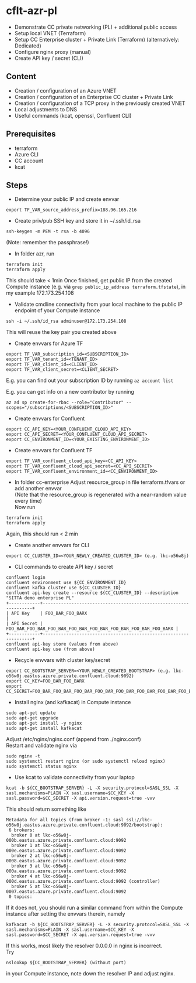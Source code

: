 # cflt-azr-pl

* Demonstrate CC private networking (PL) + additional public access
* Setup local VNET (Terraform)
* Setup CC Enterprise cluster + Private Link (Terraform) (alternatively: Dedicated)
* Configure nginx proxy (manual)
* Create API key / secret (CLI)

## Content
* Creation / configuration of an Azure VNET
* Creation / configuration of an Enterprise CC cluster + Private Link
* Creation / configuration of a TCP proxy in the previously created VNET
* Local adjustments to DNS
* Useful commands (kcat, openssl, Confluent CLI)

## Prerequisites
* terraform
* Azure CLI
* CC account
* kcat

## Steps
* Determine your public IP and create envvar
```
export TF_VAR_source_address_prefix=188.96.165.216
```
* Create priv/pub SSH key and store it in ~/.ssh/id_rsa
```
ssh-keygen -m PEM -t rsa -b 4096 
```
(Note: remember the passphrase!)

* In folder azr, run
```
terraform init
terraform apply 
```
This should take < 1min
Once finished, get public IP from the created Compute instance (e.g. via `grep public_ip_address terraform.tfstate`), in my example 172.173.254.108

* Validate cmdline connectivity from your local machine to the public IP endpoint of your Compute instance
```
ssh -i ~/.ssh/id_rsa adminuser@172.173.254.108
```
This will reuse the key pair you created above

* Create envvars for Azure TF
```
export TF_VAR_subscription_id=<SUBSCRIPTION_ID>
export TF_VAR_tenant_id=<TENANT_ID>
export TF_VAR_client_id=<CLIENT_ID>
export TF_VAR_client_secret=<CLIENT_SECRET>
```
E.g. you can find out your subscription ID by running ```az account list```

E.g. you can get info on a new contributor by running 

```az ad sp create-for-rbac --role="Contributor" --scopes="/subscriptions/<SUBSCRIPTION_ID>"```

* Create envvars for Confluent
```
export CC_API_KEY=<YOUR_CONFLUENT_CLOUD_API_KEY>
export CC_API_SECRET=<YOUR_CONFLUENT_CLOUD_API_SECRET>
export CC_ENVIRONMENT_ID=<YOUR_EXISTING_ENVIRONMENT_ID>

```
* Create envvars for Confluent TF
```
export TF_VAR_confluent_cloud_api_key=<CC_API_KEY>
export TF_VAR_confluent_cloud_api_secret=<CC_API_SECRET>
export TF_VAR_confluent_environment_id=<CC_ENVIRONMENT_ID>
```
* In folder cc-enterprise
Adjust resource_group in file terraform.tfvars or add another envvar\
(Note that the resource_group is regenerated with a near-random value every time)\
Now run 
```
terraform init
terraform apply 
```
Again, this should run < 2 min
* Create another envvars for CLI
```
export CC_CLUSTER_ID=<YOUR_NEWLY_CREATED_CLUSTER_ID> (e.g. lkc-o56w8j)
```
* CLI commands to create API key / secret
```
confluent login
confluent environment use ${CC_ENVIRONMENT_ID}
confluent kafka cluster use ${CC_CLUSTER_ID}
confluent api-key create --resource ${CC_CLUSTER_ID} --description "SITTA demo enterprise PL"
+------------+------------------------------------------------------------------+
| API Key    | FOO_BAR_FOO_BARX                                                 |
| API Secret | FOO_BAR_FOO_BAR_FOO_BAR_FOO_BAR_FOO_BAR_FOO_BAR_FOO_BAR_FOO_BARX |
+------------+------------------------------------------------------------------+
confluent api-key store (values from above)
confluent api-key use (from above)
```
* Recycle envvars with cluster key/secret
```
export CC_BOOTSTRAP_SERVER=<YOUR_NEWLY_CREATED_BOOTSTRAP> (e.g. lkc-o56w8j.eastus.azure.private.confluent.cloud:9092)
export CC_KEY=FOO_BAR_FOO_BARX
export CC_SECRET=FOO_BAR_FOO_BAR_FOO_BAR_FOO_BAR_FOO_BAR_FOO_BAR_FOO_BAR_FOO_BARX
```
* Install nginx (and kafkacat) in Compute instance
```
sudo apt-get update
sudo apt-get upgrade
sudo apt-get install -y nginx
sudo apt-get install kafkacat
```
Adjust /etc/nginx/nginx.conf (append from ./nginx.conf)\
Restart and validate nginx via
```
sudo nginx -t
sudo systemctl restart nginx (or sudo systemctl reload nginx)
sudo systemctl status nginx
```
* Use kcat to validate connectivity from your laptop
```
kcat -b ${CC_BOOTSTRAP_SERVER} -L -X security.protocol=SASL_SSL -X sasl.mechanisms=PLAIN -X sasl.username=$CC_KEY -X sasl.password=$CC_SECRET -X api.version.request=true -vvv
```
This should return something like 
```
Metadata for all topics (from broker -1: sasl_ssl://lkc-o56w8j.eastus.azure.private.confluent.cloud:9092/bootstrap):
 6 brokers:
  broker 0 at lkc-o56w8j-000b.eastus.azure.private.confluent.cloud:9092
  broker 1 at lkc-o56w8j-000e.eastus.azure.private.confluent.cloud:9092
  broker 2 at lkc-o56w8j-0008.eastus.azure.private.confluent.cloud:9092
  broker 3 at lkc-o56w8j-000a.eastus.azure.private.confluent.cloud:9092
  broker 4 at lkc-o56w8j-000d.eastus.azure.private.confluent.cloud:9092 (controller)
  broker 5 at lkc-o56w8j-0007.eastus.azure.private.confluent.cloud:9092
 0 topics:
```
If it does not, you should run a similar command from within the Compute instance after setting the envvars therein, namely
```
kafkacat -b ${CC_BOOTSTRAP_SERVER} -L -X security.protocol=SASL_SSL -X sasl.mechanisms=PLAIN -X sasl.username=$CC_KEY -X sasl.password=$CC_SECRET -X api.version.request=true -vvv
```
If this works, most likely the resolver 0.0.0.0 in nginx is incorrect.\
Try 
```
nslookup ${CC_BOOTSTRAP_SERVER} (without port)
```
in your Compute instance, note down the resolver IP and adjust nginx.

